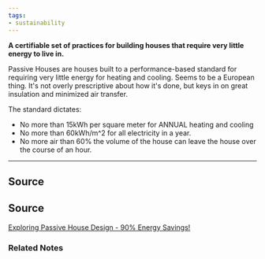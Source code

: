 ```yaml
---
tags:
- sustainability
---
```

**A certifiable set of practices for building houses that require very little energy to live in.**

Passive Houses are houses built to a performance-based standard for requiring very little energy for heating and cooling. Seems to be a European thing. It's not overly prescriptive about how it's done, but keys in on great insulation and minimized air transfer.

The standard dictates:

- No more than 15kWh per square meter for ANNUAL heating and cooling
- No more than 60kWh/m^2 for all electricity in a year.
- No more air than 60% the volume of the house can leave the house over the course of an hour.

---

## Source

## Source

[Exploring Passive House Design - 90% Energy Savings!](https://youtu.be/secB3R0sIYU)

### Related Notes